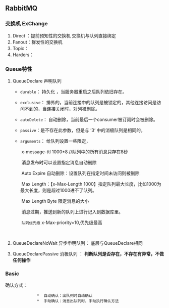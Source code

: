 ## RabbitMQ





### 交换机 ExChange

1. Direct ：提前预知性的交换机 交换机与队列直接绑定
2. Fanout：群发性的交换机
3. Topic：
4. Harders：





### Queue特性

1. QueueDeclare 声明队列

   * `durable`： 持久化 ，当服务器重启之后队列依旧存在。

   * `exclusive`： 排外的，当前连接中的队列是被锁定的，其他连接访问是访问不到的，当连接关闭时，对列被删除。

   * `autoDelete`： 自动删除，当前最后一个consumer被订阅时会被删除。

   * `passive`：是不存在此参数，但是与  ’3‘ 中的消极队列是相同的。

   * `arguments`： 给队列设置一些限定，

     ​                               x-message-ttl  1000*8   //队列中的所有消息只存在8秒

     ​                               消息发布时可以设置指定消息自动删除

     ​                               Auto Expire 自动删除：设置队列在指定时间未访问则被删除

     ​                               Max Length：【x-Max-Length  1000】指定队列最大长度，比如1000为最大长度，则是超过1000进不了队列。

     ​                                Max Length Byte  限定消息的大小

     ​                                消息过期，推送到新的队列上进行记入到数据库里。

     ​                                 `队列优先级`  x-Max-priority=10,优先级最高

     ​                                

2. QueueDeclareNoWait  异步申明队列： 底层与QueueDeclare相同

3. QueueDeclarePassive 消极队列 ： **判断队列是否存在，不存在有异常，不做任何操作**

### Basic

 确认方式：

                  *  自动确认：出队列时自动确认
                  *  手动确认：消息出队列时，手动执行确认方法

